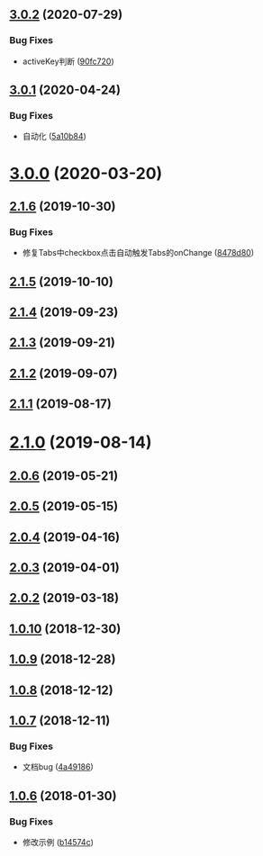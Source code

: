 ## [3.0.2](https://github.com/tinper-bee/bee-tabs/compare/v3.0.1...v3.0.2) (2020-07-29)


### Bug Fixes

* activeKey判断 ([90fc720](https://github.com/tinper-bee/bee-tabs/commit/90fc720693fc5ae5a7ce5adc6a87564de89d04a3))



## [3.0.1](https://github.com/tinper-bee/bee-tabs/compare/v3.0.0...v3.0.1) (2020-04-24)


### Bug Fixes

* 自动化 ([5a10b84](https://github.com/tinper-bee/bee-tabs/commit/5a10b84441072e317c0217210abf4ec192c15067))



<a name="3.0.0"></a>
# [3.0.0](https://github.com/tinper-bee/bee-tabs/compare/v2.1.6...v3.0.0) (2020-03-20)



<a name="2.1.6"></a>
## [2.1.6](https://github.com/tinper-bee/bee-tabs/compare/v2.1.5...v2.1.6) (2019-10-30)


### Bug Fixes

* 修复Tabs中checkbox点击自动触发Tabs的onChange ([8478d80](https://github.com/tinper-bee/bee-tabs/commit/8478d80))



<a name="2.1.5"></a>
## [2.1.5](https://github.com/tinper-bee/bee-tabs/compare/v2.1.4...v2.1.5) (2019-10-10)



<a name="2.1.4"></a>
## [2.1.4](https://github.com/tinper-bee/bee-tabs/compare/v2.1.3...v2.1.4) (2019-09-23)



<a name="2.1.3"></a>
## [2.1.3](https://github.com/tinper-bee/bee-tabs/compare/v2.1.2...v2.1.3) (2019-09-21)



<a name="2.1.2"></a>
## [2.1.2](https://github.com/tinper-bee/bee-tabs/compare/v2.1.1...v2.1.2) (2019-09-07)



<a name="2.1.1"></a>
## [2.1.1](https://github.com/tinper-bee/bee-tabs/compare/v2.1.0...v2.1.1) (2019-08-17)



<a name="2.1.0"></a>
# [2.1.0](https://github.com/tinper-bee/bee-tabs/compare/v2.0.6...v2.1.0) (2019-08-14)



<a name="2.0.6"></a>
## [2.0.6](https://github.com/tinper-bee/bee-tabs/compare/v2.0.5...v2.0.6) (2019-05-21)



<a name="2.0.5"></a>
## [2.0.5](https://github.com/tinper-bee/bee-tabs/compare/v2.0.4...v2.0.5) (2019-05-15)



<a name="2.0.4"></a>
## [2.0.4](https://github.com/tinper-bee/bee-tabs/compare/v2.0.3...v2.0.4) (2019-04-16)



<a name="2.0.3"></a>
## [2.0.3](https://github.com/tinper-bee/bee-tabs/compare/v2.0.2...v2.0.3) (2019-04-01)



<a name="2.0.2"></a>
## [2.0.2](https://github.com/tinper-bee/bee-tabs/compare/v1.0.10...v2.0.2) (2019-03-18)



<a name="1.0.10"></a>
## [1.0.10](https://github.com/tinper-bee/bee-tabs/compare/v1.0.9...v1.0.10) (2018-12-30)



<a name="1.0.9"></a>
## [1.0.9](https://github.com/tinper-bee/bee-tabs/compare/v1.0.8...v1.0.9) (2018-12-28)



<a name="1.0.8"></a>
## [1.0.8](https://github.com/tinper-bee/bee-tabs/compare/v1.0.7...v1.0.8) (2018-12-12)



<a name="1.0.7"></a>
## [1.0.7](https://github.com/tinper-bee/bee-tabs/compare/v1.0.6...v1.0.7) (2018-12-11)


### Bug Fixes

* 文档bug ([4a49186](https://github.com/tinper-bee/bee-tabs/commit/4a49186))



<a name="1.0.6"></a>
## [1.0.6](https://github.com/tinper-bee/bee-tabs/compare/b14574c...v1.0.6) (2018-01-30)


### Bug Fixes

* 修改示例 ([b14574c](https://github.com/tinper-bee/bee-tabs/commit/b14574c))



